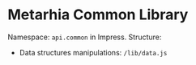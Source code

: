 # Metarhia Common Library

Namespace: `api.common` in Impress.
Structure:
  - Data structures manipulations: `/lib/data.js`
